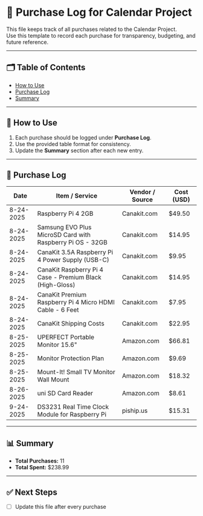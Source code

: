 # 📒 Purchase Log for Calendar Project

This file keeps track of all purchases related to the Calendar Project.  
Use this template to record each purchase for transparency, budgeting, and 
future reference.

---

## 🗂️ Table of Contents
- [How to Use](#how-to-use)
- [Purchase Log](#purchase-log)
- [Summary](#summary)

---

## 📌 How to Use
1. Each purchase should be logged under **Purchase Log**.
2. Use the provided table format for consistency.
3. Update the **Summary** section after each new entry.

---

## 🛒 Purchase Log

| Date       | Item / Service                                            | Vendor / Source | Cost (USD) |
|------------|-----------------------------------------------------------|-----------------|------------|
| 8-24-2025  | Raspberry Pi 4 2GB                                        | Canakit.com     | $49.50     |
| 8-24-2025  | Samsung EVO Plus MicroSD Card with Raspberry Pi OS - 32GB | Canakit.com     | $14.95     |
| 8-24-2025  | CanaKit 3.5A Raspberry Pi 4 Power Supply (USB-C)          | Canakit.com     | $9.95      |
| 8-24-2025  | CanaKit Raspberry Pi 4 Case - Premium Black (High-Gloss)  | Canakit.com     | $14.95     |
| 8-24-2025  | CanaKit Premium Raspberry Pi 4 Micro HDMI Cable - 6 Feet  | Canakit.com     | $7.95      |
| 8-24-2025  | CanaKit Shipping Costs                                    | Canakit.com     | $22.95     |
| 8-25-2025  | UPERFECT Portable Monitor 15.6"                           | Amazon.com      | $66.81     |
| 8-25-2025  | Monitor Protection Plan                                   | Amazon.com      | $9.69      |
| 8-25-2025  | Mount-It! Small TV Monitor Wall Mount                     | Amazon.com      | $18.32     |
| 8-26-2025  | uni SD Card Reader                                        | Amazon.com      | $8.61      |
| 9-24-2025  | DS3231 Real Time Clock Module for Raspberry Pi            | piship.us       | $15.31     |

---

## 📊 Summary

- **Total Purchases:** 11  
- **Total Spent:** $238.99  


---

## ✅ Next Steps 
- [ ] Update this file after every purchase